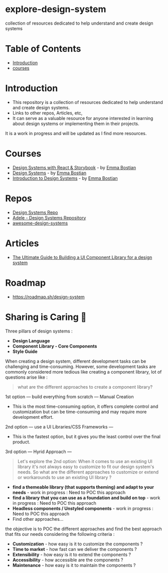 # explore-design-system

collection of resources dedicated to help understand and create design systems

# Table of Contents

- [Introduction](#introduction)
- [courses](#courses)

# Introduction

- This repository is a collection of resources dedicated to help understand and create design systems.
- Links to other repos, Articles, etc,
- It can serve as a valuable resource for anyone interested in learning about design systems or implementing them in their projects.

It is a work in progress and will be updated as I find more resources.

# Courses

- [Design Systems with React & Storybook](https://frontendmasters.com/courses/design-systems/) - by [Emma Bostian](https://twitter.com/emmabostian)
- [Design Systems](https://static.frontendmasters.com/resources/2020-03-12-design-systems-storybook/design-systems-formatted.pdf) - by [Emma Bostian](https://twitter.com/emmabostian)
- [Introduction to Design Systems](https://fem-design-systems.netlify.app/) - by [Emma Bostian](https://twitter.com/emmabostian)

# Repos

- [Design Systems Repo](https://designsystemsrepo.com/)
- [Adele - Design Systems Repository](https://adele.uxpin.com/)
- [awesome-design-systems](https://github.com/alexpate/awesome-design-systems)

# Articles

- [The Ultimate Guide to Building a UI Component Library for a design system](https://www.telerik.com/blogs/ultimate-guide-to-building-ui-component-library-part-1-plan)

# Roadmap

- https://roadmap.sh/design-system

# Sharing is Caring 🤗

Three pillars of design systems :

- **Design Language**
- **Component Library - Core Components**
- **Style Guide**

When creating a design system, different development tasks can be challenging and time-consuming. However, some development tasks are commonly considered more tedious like creating a component library, lot of questions arise like :

> what are the different approaches to create a component library?

1st option — build everything from scratch — Manual Creation

- This is the most time-consuming option, it offers complete control and customization but can be time-consuming and may require more development effort.

2nd option — use a UI Libraries/CSS Frameworks —

- This is the fastest option, but it gives you the least control over the final product.

3rd option — Hyrid Approach —

> Let's explore the 2nd option:
> When it comes to use an existing UI library it's not always easy to customize to fit our design system's needs.
> So what are the different approaches to customize or extend or workarounds to use an existing UI library ?

- **find a themeable library (that supports theming) and adapt to your needs** - work in progress : Need to POC this approach
- **find a library that you can use as a foundation and build on top** - work in progress : Need to POC this approach
- **Headless components / Unstyled components** - work in progress : Need to POC this approach
- Find other approaches...

the objective is to POC the different approaches and find the best approach that fits our needs considering the following criteria :

- **Customization** - how easy is it to customize the components ?
- **Time to market** - how fast can we deliver the components ?
- **Extensibility** - how easy is it to extend the components ?
- **Accessibility** - how accessible are the components ?
- **Maintenance** - how easy is it to maintain the components ?
